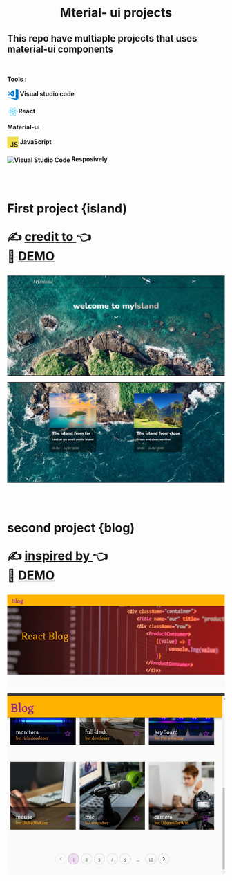  <strong > 


  <h1 align="center"> Mterial- ui projects 
 

</h1> </ strong>
<strong > 
 <h2/>
 This repo have multiaple projects that uses material-ui components
</h2>
</ strong>
<br>
<p> Tools :</p >

<img align="center" alt="Visual Studio Code" width="26px" src="https://raw.githubusercontent.com/github/explore/80688e429a7d4ef2fca1e82350fe8e3517d3494d/topics/visual-studio-code/visual-studio-code.png" /> Visual studio code
<br>

<img align="center" alt="react" width="26px" src="https://raw.githubusercontent.com/github/explore/80688e429a7d4ef2fca1e82350fe8e3517d3494d/topics/react/react.png" />React<br>

Material-ui<br>

 <img align="center" alt="javascript" width="26px"
 src="https://raw.githubusercontent.com/github/explore/80688e429a7d4ef2fca1e82350fe8e3517d3494d/topics/javascript/javascript.png" /> JavaScript<br>
<br>
<img align="center" alt="Visual Studio Code" width="26px" src="https://img.stackshare.io/service/12244/responsivel.png" /> Resposively
<br>


<br>
<br>

<h1>
  First project {island)

✍️ [credit to ](https://www.youtube.com/watch?v=rK0Lz8x7npA&t=803s)👈
 <br>
  📄 [DEMO ](https://myislands.netlify.app/) 
</h1>

  <p align="center" >

  <img align="center" src="https://github.com/hesspearl/material-ui-react/blob/master/src/components/island/images/website1.jpg"/>
  </p>
  <p align="center" >

  <img align="center" src="https://github.com/hesspearl/material-ui-react/blob/master/src/components/island/images/website2.jpg"/>
  </p>
 <br>

 
 <br>
 
 <h1>
  second project {blog)

✍️ [inspired by  ](https://www.youtube.com/watch?v=DJ1_CKs_LPI)👈
 <br>
  📄 [DEMO ](https://reactblog1.netlify.app/)
</h1>

  <p align="center" >

  <img align="center" src="https://github.com/hesspearl/material-ui-react/blob/master/src/components/blog/images/header.jpg"/>
  </p>
  <p align="center" >

  <img align="center" src="https://github.com/hesspearl/material-ui-react/blob/master/src/components/blog/images/body.jpg"/>
  </p>
 <br>

 
 <br>

